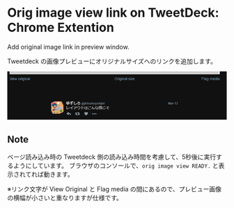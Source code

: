 # Orig image view link on TweetDeck: Chrome Extention

Add original image link in preview window.

Tweetdeck の画像プレビューにオリジナルサイズへのリンクを追加します。

![](ss.png)

## Note
ベージ読み込み時の Tweetdeck 側の読み込み時間を考慮して、5秒後に実行するようにしています。
ブラウザのコンソールで、```orig image view READY.``` と表示されてれば動きます。

※リンク文字が View Original と Flag media の間にあるので、プレビュー画像の横幅が小さいと重なりますが仕様です。
